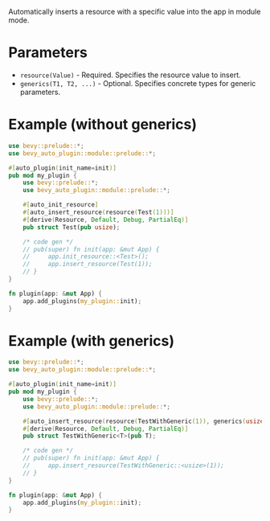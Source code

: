Automatically inserts a resource with a specific value into the app in module mode.

# Parameters
- `resource(Value)` - Required. Specifies the resource value to insert.
- `generics(T1, T2, ...)` - Optional. Specifies concrete types for generic parameters.

# Example (without generics)
```rust
use bevy::prelude::*;
use bevy_auto_plugin::module::prelude::*;

#[auto_plugin(init_name=init)]
pub mod my_plugin {
    use bevy::prelude::*;
    use bevy_auto_plugin::module::prelude::*;

    #[auto_init_resource]
    #[auto_insert_resource(resource(Test(1)))]
    #[derive(Resource, Default, Debug, PartialEq)]
    pub struct Test(pub usize);

    /* code gen */
    // pub(super) fn init(app: &mut App) {  
    //     app.init_resource::<Test>();
    //     app.insert_resource(Test(1));
    // }
}

fn plugin(app: &mut App) {
    app.add_plugins(my_plugin::init);
}
```

# Example (with generics)
```rust
use bevy::prelude::*;
use bevy_auto_plugin::module::prelude::*;

#[auto_plugin(init_name=init)]
pub mod my_plugin {
    use bevy::prelude::*;
    use bevy_auto_plugin::module::prelude::*;

    #[auto_insert_resource(resource(TestWithGeneric(1)), generics(usize))]
    #[derive(Resource, Default, Debug, PartialEq)]
    pub struct TestWithGeneric<T>(pub T);

    /* code gen */
    // pub(super) fn init(app: &mut App) {  
    //     app.insert_resource(TestWithGeneric::<usize>(1));
    // }
}

fn plugin(app: &mut App) {
    app.add_plugins(my_plugin::init);
}
```